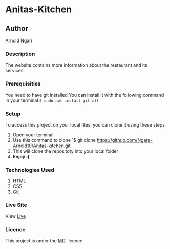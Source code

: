 # Anitas-Kitchen
## Author
Arnold Ngari
### Description
The website contains more information  about the restaurant and its services.
### Prerequisities
You need to have git installed
You can install it with the following command in your terminal
`$ sudo apt install git-all`
### Setup
To access this project on your local files, you can clone it using these steps
1. Open your terminal
1. Use this command to clone `$ git clone
https://github.com/Ngare-Arnold10/Anitas-kitchen.git
1. This will clone the repositoty into your local folder
1. __Enjoy :)__
### Technologies Used
1. HTML
1. CSS
1. Git
### Live Site
View [Live]( )
### Licence
This project is under the  [MIT](LICENSE) licence